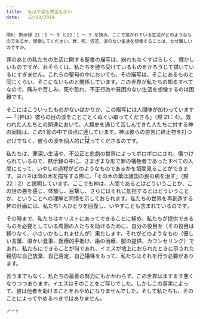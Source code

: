 ```yaml
---
title:  もはや涙も労苦もない
date:   12/09/2019
---
```


`問6: 黙示録 21：1 ～ 5 と22：1 ～ 5 を読み、ここで描かれている生活がどのようなものであるか、想像してください。罪、死、労苦、涙のない生活を想像することは、なぜ難しいのですか。`

罪のあとの私たちの生活に関する聖書の描写は、紛れもなくすばらしく、輝かしいものですが、おそらくは、私たちを待ち受けているものをかろうじて描いているにすぎません。これらの聖句の中においても、その描写は、そこにあるものと同じくらい、そこにないものと関係しています。この世界が私たちの知るすべてなので、痛みや苦しみ、死や恐れ、不正行為や貧困のない生活を想像するのは困難です。

そこにはこういったものがないばかりか、この描写には人間味が加わっています―「（神は）彼らの目の涙をことごとくぬぐい取ってくださる」（黙 21：4）。救われた人たちとの関連において、人類史を通じて苦しんできた人たちに対する神の同情は、この1 節の中で頂点に達しています。神は彼らの労苦に終止符を打つだけでなく、彼らの涙を個人的に<ruby>拭<rt>ぬぐ</rt></ruby>ってくださるのです。

私たちは、罪深い生活や、不公正と悲劇の世界によってボロボロにされ、傷つけられているので、黙示録の中に、さまざまな形で罪の犠牲者であったすべての人間にとって、いやしの過程がどのようなものであるかを垣間見ることができます。ヨハネは命の木を描写する際に、「その木の葉は諸国の民の病を治す」（黙 22：2）と説明しています。ここでも神は、人間であるとはどういうことか、この世の悪を感じ、体験し、目撃し、さらにはそれに加担するとはどういうことか、ということへの理解と同情を示しておられます。私たちの世界を再創造する神の計画には、私たち1 人ひとりを回復し、いやすことも含まれているのです。

その時まで、私たちはキリストにあってできることに努め、私たちが提供できるものを必要としている周囲の人たちを助けるために、自分の役目を（その役目は頼りなく、小さいかもしれませんが）果たします。それがどのようなもの（優しい言葉、温かい食事、医療的手助け、歯の治療、服の提供、カウンセリング）であれ、私たちにできることが何であれ、イエスが地上におられたときに示された親切な自己放棄、自己否定、自己犠牲をもって、私たちはそれを行う必要があります。

言うまでもなく、私たちの最善の努力にもかかわらず、この世界はますます悪くなりつつあります。イエスはそのことをご存じでした。しかしこの事実によって、彼は他者を助けることをおやめになりませんでした。そして私たちも、そのことによってやめるべきではありません。

`ノート`